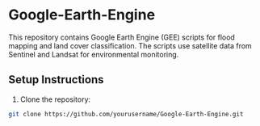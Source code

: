 # Google-Earth-Engine
This repository contains Google Earth Engine (GEE) scripts for flood mapping and land cover classification. The scripts use satellite data from Sentinel and Landsat for environmental monitoring.

## Setup Instructions
1. Clone the repository:
```bash
git clone https://github.com/yourusername/Google-Earth-Engine.git
